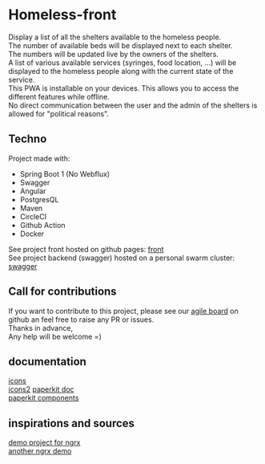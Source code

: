 # Homeless-front

Display a list of all the shelters available to the homeless people.  
The number of available beds will be displayed next to each shelter.  
The numbers will be updated live by the owners of the shelters.  
A list of various available services (syringes, food location, ...) will be displayed to the homeless people along with the current state of the service.  
This PWA is installable on your devices. This allows you to access the different features while offline.  
No direct communication between the user and the admin of the shelters is allowed for "political reasons".  

## Techno

Project made with:  
- Spring Boot 1 (No Webflux)
- Swagger
- Angular
- PostgresQL
- Maven
- CircleCI 
- Github Action
- Docker

See project front hosted on github pages: [front](https://homeless.project.lambla.eu)  
See project backend (swagger) hosted on a personal swarm cluster: [swagger](https://homeless-api.project.lambla.eu/swagger-ui.html#/)  

## Call for contributions

If you want to contribute to this project, please see our [agile board](https://github.com/orgs/dans-la-rue/projects) on github an feel free to raise any PR or issues.  
Thanks in advance,  
Any help will be welcome =) 


## documentation

[icons](https://demos.creative-tim.com/paper-kit-2-angular/#/nucleoicons)  
[icons2](https://useiconic.com/open/)
[paperkit doc](https://demos.creative-tim.com/paper-kit-2-angular/#/documentation/navigation)  
[paperkit components](https://demos.creative-tim.com/paper-kit-2-angular/#/home)  


## inspirations and sources

[demo project for ngrx](https://stackblitz.com/github/duncanhunter/angular-and-ngrx-demo-app/tree/20-create-effects?file=src%2Fapp%2Fevent%2Fstate%2Fattendees%2Fattendees.effects.ts)  
[another ngrx demo](https://github.com/mike1477/NGRX-Products/tree/master/src/app/products/store)  


